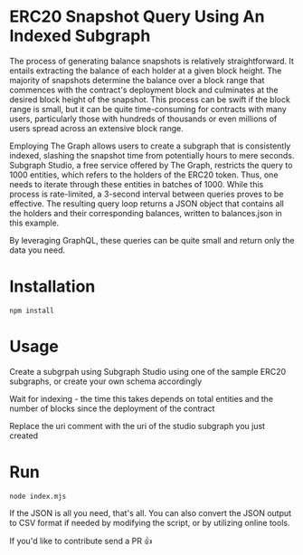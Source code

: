 # ERC20 Snapshot Query Using An Indexed Subgraph

The process of generating balance snapshots is relatively straightforward. It entails extracting the balance of each holder at a given block height. The majority of snapshots determine the balance over a block range that commences with the contract's deployment block and culminates at the desired block height of the snapshot. This process can be swift if the block range is small, but it can be quite time-consuming for contracts with many users, particularly those with hundreds of thousands or even millions of users spread across an extensive block range.

Employing The Graph allows users to create a subgraph that is consistently indexed, slashing the snapshot time from potentially hours to mere seconds. Subgraph Studio, a free service offered by The Graph, restricts the query to 1000 entities, which refers to the holders of the ERC20 token. Thus, one needs to iterate through these entities in batches of 1000. While this process is rate-limited, a 3-second interval between queries proves to be effective. The resulting query loop returns a JSON object that contains all the holders and their corresponding balances, written to balances.json in this example.

By leveraging GraphQL, these queries can be quite small and return only the data you need.

# Installation

```shell
npm install
```

# Usage

Create a subgrpah using Subgraph Studio using one of the sample ERC20 subgraphs, or create your own schema accordingly 

Wait for indexing - the time this takes depends on total entities and the number of blocks since the deployment of the contract

Replace the uri comment with the uri of the studio subgraph you just created

# Run

```shell
node index.mjs
```

If the JSON is all you need, that's all. You can also convert the JSON output to CSV format if needed by modifying the script, or by utilizing online tools.

If you'd like to contribute send a PR 👍
